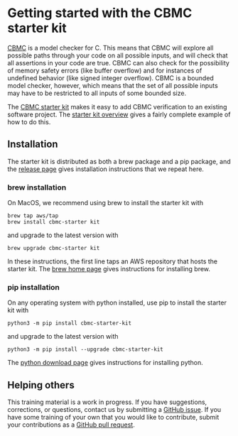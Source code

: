 # Getting started with the CBMC starter kit

[CBMC](https://github.com/diffblue/cbmc) is a model checker for
C. This means that CBMC will explore all possible paths through your code
on all possible inputs, and will check that all assertions in your code are
true.
CBMC can also check for the possibility of
memory safety errors (like buffer overflow) and for instances of
undefined behavior (like signed integer overflow).
CBMC is a bounded model checker, however, which means that the set of all
possible inputs may have to be restricted to all inputs of some bounded size.

The [CBMC starter kit](https://github.com/model-checking/cbmc-starter-kit) makes
it easy to add CBMC verification to an existing software project.
The [starter kit overview](https://model-checking.github.io/cbmc-training/starter-kit/overview/index.html) gives a fairly complete example of how to do this.

## Installation

The starter kit is distributed as both a brew package and a pip package, and the
[release page](https://github.com/model-checking/cbmc-starter-kit/releases/latest)
gives installation instructions that we repeat here.

### brew installation

On MacOS, we recommend using brew to install the starter kit with
```
brew tap aws/tap
brew install cbmc-starter kit
```
and upgrade to the latest version with
```
brew upgrade cbmc-starter kit
```
In these instructions, the first line taps an AWS repository that hosts the starter kit.
The [brew home page](https://brew.sh/) gives instructions for installing brew.

### pip installation

On any operating system with python installed, use pip to install the
starter kit with
```
python3 -m pip install cbmc-starter-kit
```
and upgrade to the latest version with
```
python3 -m pip install --upgrade cbmc-starter-kit
```
The [python download page](https://www.python.org/downloads/) gives instructions
for installing python.

## Helping others

This training material is a work in progress.  If you have suggestions,
corrections, or questions, contact us by submitting a
[GitHub issue](https://github.com/model-checking/cbmc-starter-kit/issues).
If you have some training of your own that you would like to contribute,
submit your contributions as a
[GitHub pull request](https://github.com/model-checking/cbmc-starter-kit/pulls).
